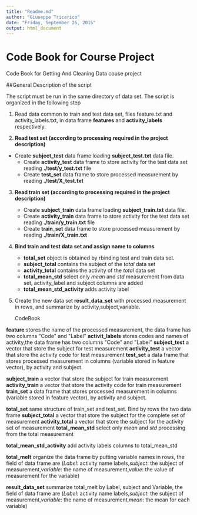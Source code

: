 ```yaml
---
title: "Readme.md"
author: "Giuseppe Tricarico"
date: "Friday, September 25, 2015"
output: html_document
---
```


# Code Book for Course Project

Code Book for Getting And Cleaning Data couse project

##General Description of the script

The script must be run in the same directory of data set. 
The script is organized in the following step

1. Read data common to train and test data set, files feature.txt and activity_labels.txt, in data frame **features** and **activity_labels** respectively.

2. **Read test set (according to processing required in the project description)**  
  * Create **subject_test** data frame loading **subject_test.txt** data file.
	* Create **activity_test** data frame to store activity for the test data set  reading **./test/y_test.txt**  file
	* Create **test_set** data frame to  store processed measurement by reading **./test/X_test.txt**

3. **Read train set (according to processing required in the project description)** 
	* Create **subject_train** data frame loading **subject_train.txt** data file.
	* Create **activity_train** data frame to store activity for the test data set  reading **./train/y_train.txt**  file
	* Create **train_set** data frame to  store processed measurement by reading **./train/X_train.txt**

4. **Bind train and test data set and assign name to columns**
	* **total_set** object is obtained by rbinding test and train data set.
	* **subject_total** contains the subject of the *total* data set
	* **activity_total** contains the activity of the *total* data set
	* **total_mean_std** select only *mean* and *std* measurement from data set, activity_label and subject columns are added
	* **total_mean_std_activity** adds activity label
5.	Create the new data set **result_data_set** with processed measurement in rows, and summarize by activity,subject,variable.
	 
	


	CodeBook
	
	
	
 **feature**			stores the name of the processed measurement, the data frame has two columns "Code" and "Label"
 **activit_labels**	stores codes and names of activity,the data frame has two columns "Code" and "Label"
 **subject_test**	a vector that store the subject for test measurement
 **activity_test**	a vector that store the activity code for test measurement
 **test_set**		a data frame that stores processed measurement in columns (variable stored in feature vector), by activity and subject.

 **subject_train**	a vector that store the subject for train measurement
 **activity_train**	a vector that store the activity code for train measurement
 **train_set**		a data frame that stores processed measurement in columns (variable stored in feature vector), by activity and subject.
	
 **total_set**		same structure of train_set and test_set. Bind by rows the two data frame
 **subject_total**	a vector that store the subject for the complete set of measurement
 **activity_total**	a vector that store the subject for the activity set of measurement
 **total_mean_std**	select only *mean* and *std* processing from the total measurement 
	
 **total_mean_std_activity**		add activity labels columns  to total_mean_std
	
 **total_melt**		organize the data frame by putting variable names in rows, the field of data frame are (*Label*: activity name labels,*subject*: the subject of measurement,*variable*: the name of measurement,*value*: the value of measurement for the variable)
	
 **result_data_set** summarize total_melt by Label, subject and Variable, the field of data frame are (*Label*: activity name labels,*subject*: the subject of measurement,*variable*: the name of measurement,*mean*: the mean for each variable)